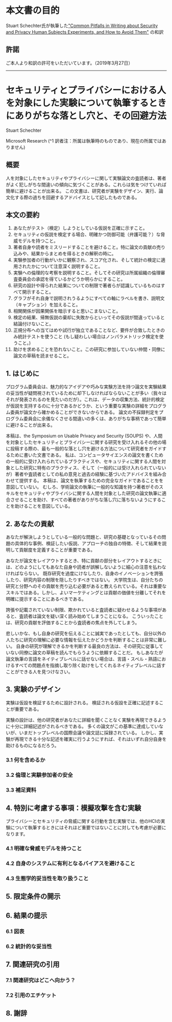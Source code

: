 # 本文書の目的
Stuart Schechter氏が執筆した["Common Pitfalls in Writing about Security and Privacy Human Subjects Experiments, and How to Avoid Them"]( https://www.microsoft.com/en-us/research/publication/common-pitfalls-in-writing-about-security-and-privacy-human-subjects-experiments-and-how-to-avoid-them/) の和訳

## 許諾
ご本人より和訳の許可をいただいています。（2019年3月27日）

___

# セキュリティとプライバシーにおける人を対象にした実験について執筆するときにありがちな落とし穴と、その回避方法
<!-- 
Common Pitfalls in Writing about Security and Privacy Human Subjects Experiments, and How to Avoid Them
-->

Stuart Schechter

Microsoft Research (^1 訳者注：所属は執筆時のものであり、現在の所属ではありません)

## 概要
<!-- Reviewers of papers that describe human subjects experiments of security and privacy often observe that authors are prone to a set of common mistakes that, if they were aware of, could be easily avoided. In this document I provide advice to help researchers avoid these mistakes in designing, performing, and documenting their experiments.  -->
人を対象にしたセキュリティやプライバシーに関して実験論文の査読者は、著者がよく犯しがちな間違いの傾向に気づくことがある。これらは気をつけていれば簡単に避けることが出来る。
この文書は、研究者が実験をデザイン、実行、論文化する際の過ちを回避するアドバイスとして記したものである。

## 本文の要約
<!-- Executive Summary -->

1. あなたがテスト（検定）しようとしている仮説を正確に示すこと。<!-- State the hypothesis or hypotheses you are testing precisely. -->
2. セキュリティの仮説を検定する場合、明確かつ防御可能（弁護可能？）な脅威モデルを持つこと。<!-- If testing a security hypothesis, have a clear and defensible threat model. -->
3. 著者自身や読者をミスリードすることを避けること。特に論文の貢献の売り込みや、結果からまとめを得るときの解釈の時に。<!-- Avoid misleading yourself or your reader in any way, especially in selling your contribution or in translating results into conclusions. -->
4. 実験参加者の行動がいかに観察され、スコア化され、そして統計の検定に適用されたかについて注意深く説明すること。<!--  Carefully explain how participants’ behaviors were observed, scored, and then fed into statistical tests. -->
5. 実験への倫理的な考察を説明すること。そしてその研究は所属組織の倫理審査委員会の承認を得ているかどうか明らかにすること。<!-- Explain any ethical considerations of your experiment and disclose whether your study was approved by the ethics review board at your institution(s). -->
6. 研究の設計や得られた結果についての制限で著者らが認識しているものはすべて開示すること。<!-- Disclose all limitations in your study design and results that you are aware of. -->
7. グラフがそれ自身で説明されうるようにすべての軸にラベルを書き、説明文（キャプション）を加えること。<!-- Label all axes in graphs and add captions to ensure figures are self explanatory. -->
8. 相関関係が因果関係を暗示すると思いこまないこと。<!-- Do not assume that correlation implies causation -->
9. 検定の結果、帰無仮説の棄却に失敗からといってその仮説が間違っていると結論付けないこと。<!-- Do not conclude that a hypothesis is false because a statistical test failed to disprove the null hypothesis. -->
10. 正規分布への当てはめや試行が独立であることなど、要件が合致したときのみ統計テストを使うこと (もし疑わしい場合はノンパラメトリック検定を使うこと。)<!-- Use a statistical test only when the requirements under which it is valid, such as data fitting a normal distribution or trials being independent, are met. (When in doubt, use a non-parametric test.) -->
11. 助けを求めることを恐れないこと。この研究に参加していない仲間・同僚に論文の草稿を読ませること。<!-- Don’t be afraid to ask for help. Ask colleagues who were not involved in the research to read an early draft of your paper. -->

## 1. はじめに
<!-- Program committees must often reject papers with fascinating ideas or clever experimental methodologies - which we would love to see presented - because the validity of the experimental results is in question: program committee members cannot ascertain key experimental details from the paper, how data were collected, or whether a statistical test is indeed sufficient to support a hypothesis.  -->
<!-- Many of the mistakes that force program committees to reject papers are common and easily avoided. -->
プログラム委員会は、魅力的なアイデアや巧みな実験方法を持つ論文を実験結果の妥当性が疑問視されているために却下しなければならないことが多い（我々はそれが発表されるのを見たいのだが）。これは、データの収集方法、統計的検定が仮説を支持するのに十分であるかどうか、という重要な実験の詳細をプログラム委員が論文から確かめることができないからである。
論文の不採録判定をプログラム委員会に余儀なくさせる間違いの多くは、ありがちな事柄であって簡単に避けることが出来る。

<!-- I have written this document to guide researchers in how to avoid the most common pitfalls when submitting to the Symposium on Usable Privacy and Security (SOUPS) and other venues that accept human subjects studies about security and privacy. -->
<!-- I provide a mixture of generally accepted practices for writing computer science papers, practices specific to human subjects studies in security, and less universally accepted advice based on my opinion and past experiences as an author and reviewer. -->
<!-- This work is not intended to be a complete guide to writing a paper. -->
<!-- Rather, it is intended to help those with a general knowledge of how to write an academic paper to adapt their skills to writing up security and privacy human subjects studies and to help all authors avoid common pitfalls.  -->
本稿は、the Symposium on Usable Privacy and Security (SOUPS) や、人間を対象としたセキュリティとプライバシーに関する研究を受け入れるその他の場に投稿する際の、最も一般的な落とし穴を避ける方法について研究者をガイドするために書いた文書である。
私は、コンピュータサイエンスの論文を書くための一般的に受け入れられているプラクティスや、セキュリティに関する人間を対象とした研究に特有のプラクティス、そして（一般的には受け入れられていないが）著者や査読者としての私の意見と過去の経験に基づいたアドバイスを組み合わせて提供する。
本稿は、論文を執筆するための完全なガイドであることをを意図していない。
むしろ、学術論文の執筆に一般的な知識を持つ著者がそのスキルをセキュリティやプライバシに関する人間を対象とした研究の論文執筆に適合させることを助け、すべての著者がありがちな落し穴に落ちないようにすることを助けることを意図している。

## 2. あなたの貢献
 <!-- It is important to define your contribution by explaining the general problem you are trying to solve and the specific instance of the problem that is the basis for your work, the hypotheses you wanted to test, unique features of your approach, and your results.  -->
あなたが解決しようとしている一般的な問題と、研究の基礎となっているその問題の具体的な事例、検証したい仮説、アプローチの独自の特徴、そして結果を説明して貢献度を定義することが重要である。

<!-- As you lay out your paper, and especially your contribution, you must be meticulously careful to avoid misleading yourself or your reader in any way. 
Prior work should not be unduly disparaged, your innovations should not be exaggerated, and no limitation of your work should be swept under the rug. 
Graduate students are taught that they need to sell their work and its contribution to the field - and this is an important skill - but good marketing should be about isolating the value of your contribution and presenting it clearly.  -->
あなたが論文をレイアウトするとき、特に貢献の部分をレイアウトするときには、どのようにしてもあなた自身や読者が誤解しないように細心の注意を払わなければならない。
既存研究を過度にけなしたり、自身のイノベーションを誇張したり、研究内容の制限を隠したりすべきではない。
大学院生は、自分たちの研究と分野へのその貢献を売り込む必要があると教えられている。それは重要なスキルではある。しかし、よいマーケティングとは貢献の価値を分離してそれを明確に提示することにあるべきである。

<!-- Exaggerations, undocumented limitations, or other issues that lead reviewers to suspect they are being mislead will cause them to start reading your paper more suspiciously. 
This takes their focus away from appreciating the contribution of your work.  -->
誇張や記載されていない制限、欺かれていると査読者に疑わせるような事項があると、査読者は論文を疑い深く読み始めてしまうことになる。
こういったことは、研究の貢献を評価することから査読者の焦点を外してしまう。

<!-- Alas, even if you are honest in how you convey your research, it is exceedingly hard to determine if you have conveyed the information necessary for someone other than yourself to understand it. 
The best way to determine if your research will be comprehensible is to ask colleagues who were not involved in the research to read an early draft of your paper. 
If you are not a native-level speaker of the language in which the work is written, find a native-level speaker to point out and help remove any problems with language, spelling, or idioms.  -->
悲しいかな、もし自身の研究を伝えることに誠実であったとしても、自分以外の人たちに研究の理解に必要な情報を伝えたかどうかを判断することは非常に難しい。
自身の研究が理解できるかを判断する最良の方法は、その研究に従事していない同僚に論文の草稿を読んでもらうように依頼することだ。
もしあなたが論文執筆の言語をネイティブレベルに話せない場合は、言語・スペル・熟語におけるすべての問題点を指摘し取り除く助けをしてくれるネイティブレベルに話すことができる人を見つけなさい。

## 3. 実験のデザイン
<!-- Experiments are designed to test hypotheses. 
It is important that you state the hypothesis or hypotheses you are testing precisely.  -->
実験は仮設を検証するために設計される。
検証される仮設を正確に記述することが重要である。

<!-- Your experimental design should be documented in sufficient detail to allow another researcher to replicate your experiment without consulting you for missing details. 
While many papers fail to reach this standard and still are accepted into top publications, you will be well served by working to ensure that your experiment is documented well enough to allow it to be replicated. -->
実験の設計は、他の研究者があなたに詳細を聞くことなく実験を再現できるように十分に詳細記述がされるべきである。
多くの論文がこの基準に達成していないが、いまだトップレベルの国際会議や論文誌に採録されている。
しかし、実験が再現できる十分な記述を確実に行うようにすれば、それはいずれ自分自身を助けるものになるだろう。

### 3.1 何を含めるか

### 3.2 倫理と実験参加者の安全

### 3.3 補足資料

## 4. 特別に考慮する事項：模擬攻撃を含む実験

プライバシーとセキュリティの脅威に関する行動を含む実験では、他のHCIの実験について執筆するときにはそれほど重要ではないことに対しても考慮が必要になります。
<!-- Experiments involving behavior in response to privacy and security threats warrant extra consideration in areas that may be less important when writing up other HCI experiments -->

### 4.1 明確な脅威モデルを持つこと

### 4.2 自身のシステムに有利となるバイアスを避けること

### 4.3 生態学的妥当性を取り扱うこと

## 5. 限定条件の開示

## 6. 結果の提示

### 6.1 図表

### 6.2 統計的な妥当性

## 7. 関連研究の引用

### 7.1 関連研究はどこへ向かう？

### 7.2 引用のエチケット

## 8. 謝辞

